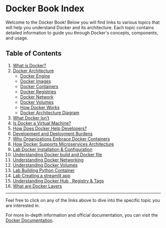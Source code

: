 # Docker Book Index

Welcome to the Docker Book! Below you will find links to various topics that will help you understand Docker and its architecture. Each topic contains detailed information to guide you through Docker's concepts, components, and usage.

## Table of Contents

1. [What is Docker?](Unit1/Lecture1.md#what-is-docker)
2. [Docker Architecture](Unit1/Lecture1.md#docker-architecture)
   - [Docker Engine](Unit1/Lecture1.md#docker-engine)
   - [Docker Images](Unit1/Lecture1.md#docker-images)
   - [Docker Containers](Unit1/Lecture1.md#docker-containers)
   - [Docker Registries](Unit1/Lecture1.md#docker-registries)
   - [Docker Network](Unit1/Lecture1.md#docker-network)
   - [Docker Volumes](Unit1/Lecture1.md#docker-volumes)
   - [How Docker Works](Unit1/Lecture1.md#how-docker-works)
   - [Docker Architecture Diagram](Unit1/Lecture1.md#docker-architecture-diagram)
3. [What Docker Isn’t](Unit1/Lecture1.md#what-docker-isnt)
4. [Is Docker a Virtual Machine?](Unit1/Lecture1.md#is-docker-a-virtual-machine)
5. [How Does Docker Help Developers?](Unit1/Lecture1.md#how-does-docker-help-developers)
6. [Development and Deployment Burdens](Unit1/Lecture1.md#development-and-deployment-burdens)
7. [Why Organizations Embrace Docker Containers](Unit1/Lecture1.md#why-organizations-embrace-docker-containers)
8. [How Docker Supports Microservices Architecture](Unit2/Docker_Microservices.md#how-docker-supports-microservices-architecture)
9. [Lab Docker Installation & Configuration](Unit2/Lab_Configuration_Setup.md#docker-installation-configuration)
10. [Understanding Docker build and Docker file](Unit2/Docker_Dockerfile.md#what-is-a-docker-file)
11. [Understanding Docker Networking](Unit2/Docker_Networking.md#docker-networking)
12. [Understanding Docker Volumes](Unit2/Docker_Volume.md#docker-volumes)
13. [Lab Building Python Container](Unit2/Lab_Create_Python_Container.md#docker-container-for-python-file)
14. [Lab Creating a streamlit app](Unit2/Lab_Create_Python_Streamlit.md#build-a-docker-image-for-streamlit-app)
15. [Understanding Docker Hub , Registry & Tags](Unit2/Docker_Docekrhub_Tags.md#what-is-docker-hub)
16. [What are Docker Layers](Unit2/Docker_Layers.md)

---

Feel free to click on any of the links above to dive into the specific topic you are interested in.

For more in-depth information and official documentation, you can visit the [Docker Documentation](https://docs.docker.com/).

